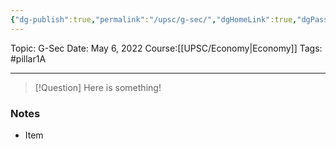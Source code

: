 ```yaml
---
{"dg-publish":true,"permalink":"/upsc/g-sec/","dgHomeLink":true,"dgPassFrontmatter":false}
---
```


Topic: G-Sec
Date: May 6, 2022
Course:[[UPSC/Economy|Economy]]
Tags: #pillar1A

---

> [!Question]
> Here is something! 


### Notes
- Item



